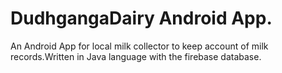 # DudhgangaDairy Android App.

An Android App for local milk collector to keep account of milk records.Written in Java language with the firebase database.
 
